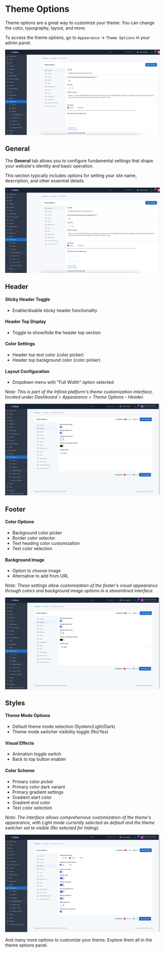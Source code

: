 # Theme Options

Theme options are a great way to customize your theme. You can change the color, typography, layout, and more.

To access the theme options, go to `Appearance` -> `Theme Options` in your admin panel.

![Theme Options](./images/theme-options/theme-option-overview.png)

## General

The **General** tab allows you to configure fundamental settings that shape your website's identity and basic operation.

This section typically includes options for setting your site name, description, and other essential details.

![General](./images/theme-options/theme-option-overview.png)

## Header

#### Sticky Header Toggle
- Enable/disable sticky header functionality

#### Header Top Display
- Toggle to show/hide the header top section

#### Color Settings
- Header top text color (color picker)
- Header top background color (color picker)

#### Layout Configuration
- Dropdown menu with "Full Width" option selected

*Note: This is part of the Infinia platform's theme customization interface, located under Dashboard > Appearance > Theme Options - Header.*

![Header](./images/theme-options/header.png)

## Footer

#### Color Options
- Background color picker
- Border color selector
- Text heading color customization
- Text color selection

#### Background Image
- Option to choose image
- Alternative to add from URL

*Note: These settings allow customization of the footer's visual appearance through colors and background image options in a streamlined interface.*

![Footer](./images/theme-options/footer.png)

## Styles

#### Theme Mode Options
- Default theme mode selection (System/Light/Dark)
- Theme mode switcher visibility toggle (No/Yes)

#### Visual Effects
- Animation toggle switch
- Back to top button enabler

#### Color Scheme
- Primary color picker
- Primary color dark variant
- Primary gradient settings
- Gradient start color
- Gradient end color
- Text color selection

*Note: The interface allows comprehensive customization of the theme's appearance, with Light mode currently selected as default and the theme switcher set to visible (No selected for hiding).*

![Footer](./images/theme-options/styles.png)

And many more options to customize your theme. Explore them all in the theme options panel.
